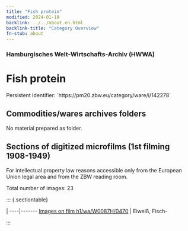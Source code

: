 ```yaml
---
title: "Fish protein"
modified: 2024-01-19
backlink: ../../about.en.html
backlink-title: "Category Overview"
fn-stub: about
---
```


### Hamburgisches Welt-Wirtschafts-Archiv (HWWA)

# Fish protein

<div class="hint">Persistent Identifier: `https://pm20.zbw.eu/category/ware/i/142278`</div>







## Commodities/wares archives folders





No material prepared as folder.



<a id="filmsections" />

## Sections of digitized microfilms (1st filming 1908-1949)

<p>For intellectual property law reasons accessible only from the European Union legal area and from the ZBW reading room.</p>



<p>Total number of images: 23</p>




::: {.sectiontable}

 | 
----|-------
<a class="btn" href="https://pm20.zbw.eu/film/h1/wa/W0087H/0470" rel="nofollow">Images on film h1/wa/W0087H/0470</a> | Eiweiß, Fisch-


:::
















